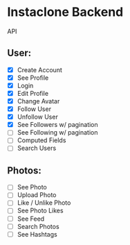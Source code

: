# Instaclone Backend

API

## User:

- [x] Create Account
- [x] See Profile
- [x] Login
- [x] Edit Profile
- [x] Change Avatar
- [x] Follow User
- [x] Unfollow User
- [x] See Followers w/ pagination
- [ ] See Following w/ pagination
- [ ] Computed Fields
- [ ] Search Users

## Photos:

- [ ] See Photo
- [ ] Upload Photo
- [ ] Like / Unlike Photo
- [ ] See Photo Likes
- [ ] See Feed
- [ ] Search Photos
- [ ] See Hashtags